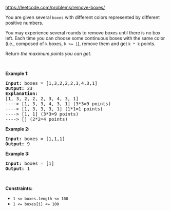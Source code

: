 https://leetcode.com/problems/remove-boxes/

<div class="content__u3I1 question-content__JfgR"><div><p>You are given several <code>boxes</code> with different colors represented by different positive numbers.</p>

<p>You may experience several rounds to remove boxes until there is no box left. Each time you can choose some continuous boxes with the same color (i.e., composed of <code>k</code> boxes, <code>k &gt;= 1</code>), remove them and get <code>k * k</code> points.</p>

<p>Return <em>the maximum points you can get</em>.</p>

<p>&nbsp;</p>
<p><strong>Example 1:</strong></p>

<pre><strong>Input:</strong> boxes = [1,3,2,2,2,3,4,3,1]
<strong>Output:</strong> 23
<strong>Explanation:</strong>
[1, 3, 2, 2, 2, 3, 4, 3, 1] 
----&gt; [1, 3, 3, 4, 3, 1] (3*3=9 points) 
----&gt; [1, 3, 3, 3, 1] (1*1=1 points) 
----&gt; [1, 1] (3*3=9 points) 
----&gt; [] (2*2=4 points)
</pre>

<p><strong>Example 2:</strong></p>

<pre><strong>Input:</strong> boxes = [1,1,1]
<strong>Output:</strong> 9
</pre>

<p><strong>Example 3:</strong></p>

<pre><strong>Input:</strong> boxes = [1]
<strong>Output:</strong> 1
</pre>

<p>&nbsp;</p>
<p><strong>Constraints:</strong></p>

<ul>
	<li><code>1 &lt;= boxes.length &lt;= 100</code></li>
	<li><code>1 &lt;= boxes[i]&nbsp;&lt;= 100</code></li>
</ul>
</div></div>
